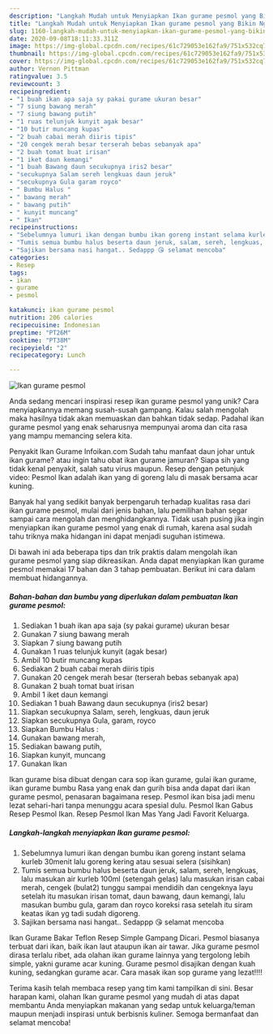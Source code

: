 ```yaml
---
description: "Langkah Mudah untuk Menyiapkan Ikan gurame pesmol yang Bikin Ngiler"
title: "Langkah Mudah untuk Menyiapkan Ikan gurame pesmol yang Bikin Ngiler"
slug: 1160-langkah-mudah-untuk-menyiapkan-ikan-gurame-pesmol-yang-bikin-ngiler
date: 2020-09-08T18:11:33.311Z
image: https://img-global.cpcdn.com/recipes/61c729053e162fa9/751x532cq70/ikan-gurame-pesmol-foto-resep-utama.jpg
thumbnail: https://img-global.cpcdn.com/recipes/61c729053e162fa9/751x532cq70/ikan-gurame-pesmol-foto-resep-utama.jpg
cover: https://img-global.cpcdn.com/recipes/61c729053e162fa9/751x532cq70/ikan-gurame-pesmol-foto-resep-utama.jpg
author: Vernon Pittman
ratingvalue: 3.5
reviewcount: 3
recipeingredient:
- "1 buah ikan apa saja sy pakai gurame ukuran besar"
- "7 siung bawang merah"
- "7 siung bawang putih"
- "1 ruas telunjuk kunyit agak besar"
- "10 butir muncang kupas"
- "2 buah cabai merah diiris tipis"
- "20 cengek merah besar terserah bebas sebanyak apa"
- "2 buah tomat buat irisan"
- "1 iket daun kemangi"
- "1 buah Bawang daun secukupnya iris2 besar"
- "secukupnya Salam sereh lengkuas daun jeruk"
- "secukupnya Gula garam royco"
- " Bumbu Halus "
- " bawang merah"
- " bawang putih"
- " kunyit muncang"
- " Ikan"
recipeinstructions:
- "Sebelumnya lumuri ikan dengan bumbu ikan goreng instant selama kurleb 30menit lalu goreng kering atau sesuai selera (sisihkan)"
- "Tumis semua bumbu halus beserta daun jeruk, salam, sereh, lengkuas, lalu masukan air kurleb 100ml (setengah gelas) lalu masukan irisan cabai merah, cengek (bulat2) tunggu sampai mendidih dan cengeknya layu setelah itu masukan irisan tomat, daun bawang, daun kemangi, lalu masukan bumbu gula, garam dan royco koreksi rasa setelah itu siram keatas ikan yg tadi sudah digoreng."
- "Sajikan bersama nasi hangat.. Sedappp 😘 selamat mencoba"
categories:
- Resep
tags:
- ikan
- gurame
- pesmol

katakunci: ikan gurame pesmol 
nutrition: 206 calories
recipecuisine: Indonesian
preptime: "PT26M"
cooktime: "PT38M"
recipeyield: "2"
recipecategory: Lunch

---
```



![Ikan gurame pesmol](https://img-global.cpcdn.com/recipes/61c729053e162fa9/751x532cq70/ikan-gurame-pesmol-foto-resep-utama.jpg)

Anda sedang mencari inspirasi resep ikan gurame pesmol yang unik? Cara menyiapkannya memang susah-susah gampang. Kalau salah mengolah maka hasilnya tidak akan memuaskan dan bahkan tidak sedap. Padahal ikan gurame pesmol yang enak seharusnya mempunyai aroma dan cita rasa yang mampu memancing selera kita.

Penyakit Ikan Gurame Infoikan.com Sudah tahu manfaat daun johar untuk ikan gurame? atau ingin tahu obat ikan gurame jamuran? Siapa sih yang tidak kenal penyakit, salah satu virus maupun. Resep dengan petunjuk video: Pesmol Ikan adalah ikan yang di goreng lalu di masak bersama acar kuning.

Banyak hal yang sedikit banyak berpengaruh terhadap kualitas rasa dari ikan gurame pesmol, mulai dari jenis bahan, lalu pemilihan bahan segar sampai cara mengolah dan menghidangkannya. Tidak usah pusing jika ingin menyiapkan ikan gurame pesmol yang enak di rumah, karena asal sudah tahu triknya maka hidangan ini dapat menjadi suguhan istimewa.


Di bawah ini ada beberapa tips dan trik praktis dalam mengolah ikan gurame pesmol yang siap dikreasikan. Anda dapat menyiapkan Ikan gurame pesmol memakai 17 bahan dan 3 tahap pembuatan. Berikut ini cara dalam membuat hidangannya.

<!--inarticleads1-->

##### Bahan-bahan dan bumbu yang diperlukan dalam pembuatan Ikan gurame pesmol:

1. Sediakan 1 buah ikan apa saja (sy pakai gurame) ukuran besar
1. Gunakan 7 siung bawang merah
1. Siapkan 7 siung bawang putih
1. Gunakan 1 ruas telunjuk kunyit (agak besar)
1. Ambil 10 butir muncang kupas
1. Sediakan 2 buah cabai merah diiris tipis
1. Gunakan 20 cengek merah besar (terserah bebas sebanyak apa)
1. Gunakan 2 buah tomat buat irisan
1. Ambil 1 iket daun kemangi
1. Sediakan 1 buah Bawang daun secukupnya (iris2 besar)
1. Siapkan secukupnya Salam, sereh, lengkuas, daun jeruk
1. Siapkan secukupnya Gula, garam, royco
1. Siapkan  Bumbu Halus :
1. Gunakan  bawang merah,
1. Sediakan  bawang putih,
1. Siapkan  kunyit, muncang
1. Gunakan  Ikan


Ikan gurame bisa dibuat dengan cara sop ikan gurame, gulai ikan gurame, ikan gurame bumbu Rasa yang enak dan gurih bisa anda dapat dari ikan gurame pesmol, penasaran bagaimana resep. Pesmol ikan bisa jadi menu lezat sehari-hari tanpa menunggu acara spesial dulu. Pesmol Ikan Gabus Resep Pesmol Ikan. Resep Pesmol Ikan Mas Yang Jadi Favorit Keluarga. 

<!--inarticleads2-->

##### Langkah-langkah menyiapkan Ikan gurame pesmol:

1. Sebelumnya lumuri ikan dengan bumbu ikan goreng instant selama kurleb 30menit lalu goreng kering atau sesuai selera (sisihkan)
1. Tumis semua bumbu halus beserta daun jeruk, salam, sereh, lengkuas, lalu masukan air kurleb 100ml (setengah gelas) lalu masukan irisan cabai merah, cengek (bulat2) tunggu sampai mendidih dan cengeknya layu setelah itu masukan irisan tomat, daun bawang, daun kemangi, lalu masukan bumbu gula, garam dan royco koreksi rasa setelah itu siram keatas ikan yg tadi sudah digoreng.
1. Sajikan bersama nasi hangat.. Sedappp 😘 selamat mencoba


Ikan Gurame Bakar Teflon Resep Simple Gampang Dicari. Pesmol biasanya terbuat dari ikan, baik ikan laut ataupun ikan air tawar. Jika gurame pesmol dirasa terlalu ribet, ada olahan ikan gurame lainnya yang tergolong lebih simple, yakni gurame acar kuning. Gurame pesmol disajikan dengan kuah kuning, sedangkan gurame acar. Cara masak ikan sop gurame yang lezat!!!! 

Terima kasih telah membaca resep yang tim kami tampilkan di sini. Besar harapan kami, olahan Ikan gurame pesmol yang mudah di atas dapat membantu Anda menyiapkan makanan yang sedap untuk keluarga/teman maupun menjadi inspirasi untuk berbisnis kuliner. Semoga bermanfaat dan selamat mencoba!
